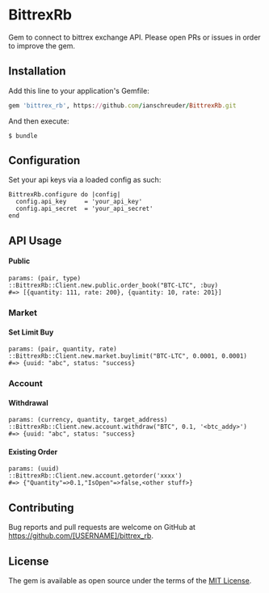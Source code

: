 # BittrexRb
Gem to connect to bittrex exchange API.
Please open PRs or issues in order to improve the gem.

## Installation

Add this line to your application's Gemfile:

```ruby
gem 'bittrex_rb', https://github.com/ianschreuder/BittrexRb.git
```

And then execute:

    $ bundle

## Configuration

Set your api keys via a loaded config as such:
```
BittrexRb.configure do |config|
  config.api_key     = 'your_api_key'
  config.api_secret  = 'your_api_secret'
end
```

## API Usage
#### Public
```
params: (pair, type)
::BittrexRb::Client.new.public.order_book("BTC-LTC", :buy)
#=> [{quantity: 111, rate: 200}, {quantity: 10, rate: 201}]
```

### Market
#### Set Limit Buy
```
params: (pair, quantity, rate)
::BittrexRb::Client.new.market.buylimit("BTC-LTC", 0.0001, 0.0001)
#=> {uuid: "abc", status: "success}
```

### Account
#### Withdrawal
```
params: (currency, quantity, target_address)
::BittrexRb::Client.new.account.withdraw("BTC", 0.1, '<btc_addy>')
#=> {uuid: "abc", status: "success}
```
#### Existing Order
```
params: (uuid)
::BittrexRb::Client.new.account.getorder('xxxx')
#=> {"Quantity"=>0.1,"IsOpen"=>false,<other stuff>}
```


## Contributing

Bug reports and pull requests are welcome on GitHub at https://github.com/[USERNAME]/bittrex_rb.

## License

The gem is available as open source under the terms of the [MIT License](https://opensource.org/licenses/MIT).
